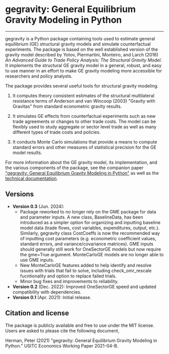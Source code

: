 # gegravity: General Equilibrium Gravity Modeling in Python
--------------------
gegravity is a Python package containing tools used to estimate general equilibrium (GE) structural gravity models and simulate counterfactual experiments. The package is based on the well established version of the gravity model described by Yotov, Piermartini, Monteiro, and Larch (2016) *An Advanced Guide to Trade  Policy  Analysis:  The  Structural  Gravity  Model*. It implements the structural GE gravity model in a general, robust, and easy to use manner in an effort to make GE gravity modeling more accessible for researchers and policy analysts.

The package provides several useful tools for structural gravity modeling.

1. It computes theory consistent estimates of the structural multilateral resistance terms of Anderson and van Wincoop (2003) "Gravity with Gravitas" from standard econometric gravity results.

2. It simulates GE effects from counterfactual experiments such as new trade agreements or changes to other trade costs. The model can be flexibly used to study aggregate or sector level trade as well as many different types of trade costs and policies.

3. It conducts Monte Carlo simulations that provide a means to compute standard errors and other measures of statistical precision for the GE model results.

For more information about the GE gravity model, its implementation, and the various components of the package, see the companion paper ["gegravity: General Equilibrium Gravity Modeling in Python"](https://usitc.gov/sites/default/files/publications/332/working_papers/herman_2021_gegravity_modeling_in_python.pdf) as well as the [technical documentation](https://peter-herman.github.io/gegravity/).

## Versions
* **Version 0.3** (Jun. 2024):
  * Package reworked to no longer rely on the GME package for data and parameter inputs. A new class, BaselineData, has been introduced as a simpler option for organizing and inputting baseline model data (trade flows, cost variables, expenditures, output, etc.). Similarly, gegravity class CostCoeffs is now the recommended way of inputting cost parameters (e.g. econometric coefficient values, standard errors, and variance/covariance matrices). GME inputs should generally still work for OneSectorGE models but now require the gme=True argument. MonteCarloGE models are no longer able to use GME inputs. 
  * New MonteCarloGE features added to help identify and resolve issues with trials that fail to solve, including check_omr_rescale fucntionality and option to replace failed trials.
  * Minor bug fixes and improvements to reliability.
* **Version 0.2** (Dec. 2022): Improved OneSectorGE speed and updated compatibility with dependencies.
* **Version 0.1** (Apr. 2021): Initial release.



## Citation and license
The package is publicly available and free to use under the MIT license. Users are asked to please cite the following document,

Herman, Peter (2021) "gegravity: General Equilibrium Gravity Modeling in Python." USITC Economics Working Paper 2021-04-B.
